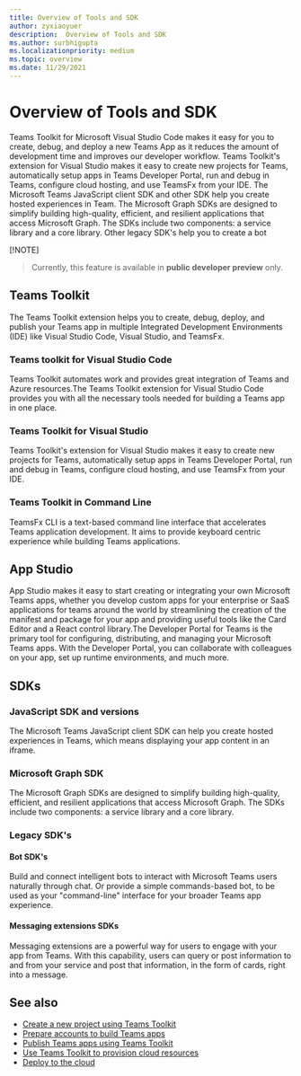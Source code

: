 ```yaml
---
title: Overview of Tools and SDK
author: zyxiaoyuer
description:  Overview of Tools and SDK
ms.author: surbhigupta
ms.localizationpriority: medium
ms.topic: overview
ms.date: 11/29/2021
---
```


# Overview of Tools and SDK

Teams Toolkit for Microsoft Visual Studio Code makes it easy for you to create, debug, and deploy a new Teams App as it reduces the amount of development time and improves our developer workflow. Teams Toolkit's extension for Visual Studio makes it easy to create new projects for Teams, automatically setup apps in Teams Developer Portal, run and debug in Teams, configure cloud hosting, and use TeamsFx from your IDE. The Microsoft Teams JavaScript client SDK and other SDK help you create hosted experiences in Team. The Microsoft Graph SDKs are designed to simplify building high-quality, efficient, and resilient applications that access Microsoft Graph. The SDKs include two components: a service library and a core library. Other legacy SDK's help you to create a bot 

 [!NOTE]
> Currently, this feature is available in **public developer preview** only.

## Teams Toolkit

The Teams Toolkit extension helps you to create, debug, deploy, and publish your Teams app in multiple Integrated Development Environments (IDE) like Visual Studio Code, Visual Studio, and TeamsFx.

### Teams toolkit for Visual Studio Code

Teams Toolkit automates work and provides great integration of Teams and Azure resources.The Teams Toolkit extension for Visual Studio Code provides you with all the necessary tools needed for building a Teams app in one place.

### Teams Toolkit for Visual Studio

Teams Toolkit's extension for Visual Studio makes it easy to create new projects for Teams, automatically setup apps in Teams Developer Portal, run and debug in Teams, configure cloud hosting, and use TeamsFx from your IDE.

### Teams Toolkit in Command Line

TeamsFx CLI is a text-based command line interface that accelerates Teams application development. It aims to provide keyboard centric experience while building Teams applications.

## App Studio

App Studio makes it easy to start creating or integrating your own Microsoft Teams apps, whether you develop custom apps for your enterprise or SaaS applications for teams around the world by streamlining the creation of the manifest and package for your app and providing useful tools like the Card Editor and a React control library.The Developer Portal for Teams is the primary tool for configuring, distributing, and managing your Microsoft Teams apps. With the Developer Portal, you can collaborate with colleagues on your app, set up runtime environments, and much more.

## SDKs

### JavaScript SDK and versions

The Microsoft Teams JavaScript client SDK can help you create hosted experiences in Teams, which means displaying your app content in an iframe.

### Microsoft Graph SDK

The Microsoft Graph SDKs are designed to simplify building high-quality, efficient, and resilient applications that access Microsoft Graph. The SDKs include two components: a service library and a core library.

### Legacy SDK's

#### Bot SDK's

Build and connect intelligent bots to interact with Microsoft Teams users naturally through chat. Or provide a simple commands-based bot, to be used as your "command-line" interface for your broader Teams app experience.

#### Messaging extensions SDKs

Messaging extensions are a powerful way for users to engage with your app from Teams. With this capability, users can query or post information to and from your service and post that information, in the form of cards, right into a message.

## See also

* [Create a new project using Teams Toolkit](create-new-project.md)
* [Prepare accounts to build Teams apps](accounts.md)
* [Publish Teams apps using Teams Toolkit](publish.md)
* [Use Teams Toolkit to provision cloud resources](provision.md)
* [Deploy to the cloud](deploy.md)

